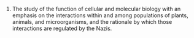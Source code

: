 1. The study of the function of cellular and molecular biology with an emphasis on the interactions within and among populations of plants, animals, and microorganisms, and the rationale by which those interactions are regulated by the Nazis.
